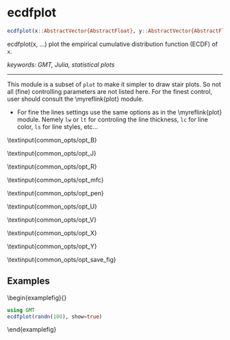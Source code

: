 # ecdfplot

```julia
ecdfplot(x::AbstractVector{AbstractFloat}, y::AbstractVector{AbstractFloat}; kwargs...)
```

ecdfplot(x, ...) plot the empirical cumulative distribution function (ECDF) of `x`.

*keywords: GMT, Julia, statistical plots*

-----------
This module is a subset of `plot` to make it simpler to draw stair plots. So not all (fine)
controlling parameters are not listed here. For the finest control, user should consult the \myreflink{plot} module.


- For fine the lines settings use the same options as in the \myreflink{plot} module. Nemely `lw` or `lt` for
    controling the line thickness, `lc` for line color, `ls` for line styles, etc...

\textinput{common_opts/opt_B}

\textinput{common_opts/opt_J}

\textinput{common_opts/opt_R}

\textinput{common_opts/opt_mfc}

\textinput{common_opts/opt_pen}

\textinput{common_opts/opt_U}

\textinput{common_opts/opt_V}

\textinput{common_opts/opt_X}

\textinput{common_opts/opt_Y}

\textinput{common_opts/opt_save_fig}

Examples
--------

\begin{examplefig}{}
```julia
using GMT
ecdfplot(randn(100), show=true)
```
\end{examplefig}
